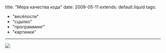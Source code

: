 title: "Мера качества кода"
date: 2009-05-11
extends: default.liquid
tags:
  - "весёлости"
  - "сцылко"
  - "программинг"
  - "картинки"
---
[![](http://www.osnews.com/images/comics/wtfm.jpg)](http://www.osnews.com/story/19266/WTFs_m)
